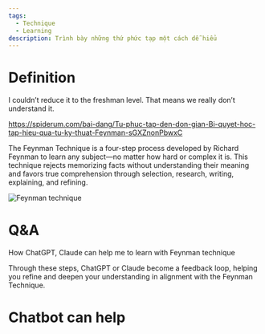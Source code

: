 ```yaml
---
tags:
  - Technique
  - Learning
description: Trình bày những thứ phức tạp một cách dễ hiểu
---
```

# Definition

I couldn’t reduce it to the freshman level. That means we really don’t understand it.

https://spiderum.com/bai-dang/Tu-phuc-tap-den-don-gian-Bi-quyet-hoc-tap-hieu-qua-tu-ky-thuat-Feynman-sGXZnonPbwxC

The Feynman Technique is a four-step process developed by Richard Feynman to learn any subject—no matter how hard or complex it is. This technique rejects memorizing facts without understanding their meaning and favors true comprehension through selection, research, writing, explaining, and refining.

![Feynman technique](https://res.cloudinary.com/imagist/image/fetch/q_auto,f_auto,c_scale,w_1120/https%3A%2F%2Ftdinspiration.wpengine.com%2Fwp-content%2Fuploads%2F2020%2F02%2Ffeynman-technique_graphic-1_resize-1.png)

# Q&A

How ChatGPT, Claude can help me to learn with Feynman technique

Through these steps, ChatGPT or Claude become a feedback loop, helping you refine and deepen your understanding in alignment with the Feynman Technique.

# Chatbot can help
